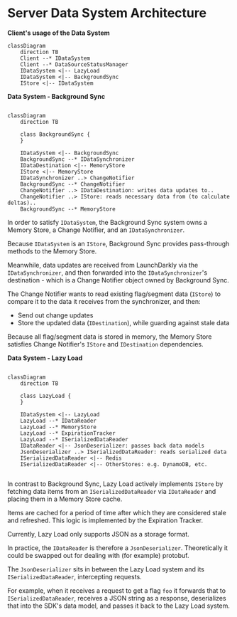 # Server Data System Architecture

**Client's usage of the Data System**

```mermaid
classDiagram
    direction TB
    Client --* IDataSystem
    Client --* DataSourceStatusManager
    IDataSystem <|-- LazyLoad
    IDataSystem <|-- BackgroundSync
    IStore <|-- IDataSystem

```

**Data System - Background Sync**

```mermaid

classDiagram
    direction TB

    class BackgroundSync {
    }

    IDataSystem <|-- BackgroundSync
    BackgroundSync --* IDataSynchronizer
    IDataDestination <|-- MemoryStore
    IStore <|-- MemoryStore
    IDataSynchronizer ..> ChangeNotifier
    BackgroundSync --* ChangeNotifier
    ChangeNotifier ..> IDataDestination: writes data updates to..
    ChangeNotifier ..> IStore: reads necessary data from (to calculate deltas)..
    BackgroundSync --* MemoryStore

```

In order to satisfy `IDataSystem`, the Background Sync system owns a Memory Store, a Change Notifier,
and an `IDataSynchronizer`.

Because `IDataSystem` is an `IStore`, Background Sync provides pass-through methods to the Memory Store.

Meanwhile, data updates are received from LaunchDarkly via the `IDataSynchronizer`, and then forwarded into
the `IDataSynchronizer`'s destination - which is a Change Notifier object owned by Background Sync.

The Change Notifier wants to read existing flag/segment data (`IStore`) to compare
it to the data it receives from the synchronizer, and then:

- Send out change updates
- Store the updated data (`IDestination`), while guarding against stale data

Because all flag/segment data is stored in memory, the Memory Store satisfies Change Notifier's `IStore`
and `IDestination`
dependencies.

**Data System - Lazy Load**

```mermaid

classDiagram
    direction TB

    class LazyLoad {
    }

    IDataSystem <|-- LazyLoad
    LazyLoad --* IDataReader
    LazyLoad --* MemoryStore
    LazyLoad --* ExpirationTracker
    LazyLoad --* ISerializedDataReader
    IDataReader <|-- JsonDeserializer: passes back data models
    JsonDeserializer ..> ISerializedDataReader: reads serialized data
    ISerializedDataReader <|-- Redis
    ISerializedDataReader <|-- OtherStores: e.g. DynamoDB, etc.


```

In contrast to Background Sync, Lazy Load actively implements `IStore` by fetching data items from
an `ISerializedDataReader`
via `IDataReader` and placing them in a Memory Store cache.

Items are cached for a period of time after which they are considered stale and refreshed. This logic is implemented
by the Expiration Tracker.

Currently, Lazy Load only supports JSON as a storage format.

In practice, the `IDataReader` is therefore a `JsonDeserializer`. Theoretically it could be swapped out for dealing with
(for example) protobuf.

The `JsonDeserializer` sits in between the Lazy Load system and its `ISerializedDataReader`, intercepting requests.

For example, when it receives a request to get a flag `foo` it forwards that to `ISerializedDataReader`, receives a JSON
string as a response,
deserializes that into the SDK's data model, and passes it back to the Lazy Load system.
